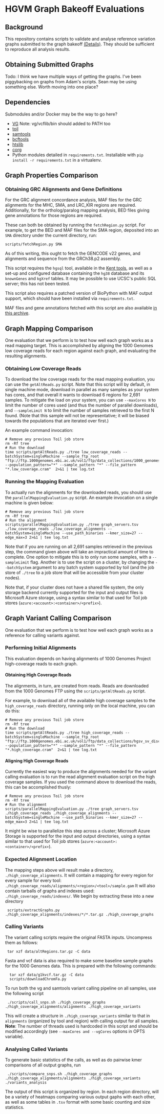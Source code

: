 # HGVM Graph Bakeoff Evaluations

## Background

This repository contains scripts to validate and analyse reference variation graphs submitted to the graph bakeoff [(Details)](https://github.com/ga4gh/schemas/wiki/Human-Genome-Variation-Map-%28HGVM%29-Pilot-Project).  They should be sufficient to reproduce all analysis results. 

## Obtaining Submitted Graphs

Todo: I think we have multiple ways of getting the graphs.  I've been piggybacking on graphs from Adam's scripts.  Sean may be using something else.  Worth moving into one place? 

## Dependencies

Submodules and/or Docker may be the way to go here?
*  [VG](https://github.com/ekg/vg) Note: vg/vcflib/bin should added to PATH too
*  [toil](https://github.com/BD2KGenomics/toil)
*  [samtools](https://github.com/samtools/samtools)
*  [bcftools](https://github.com/samtools/bcftools)
*  [htslib](https://github.com/samtools/htslib)
*  [corg](https://github.com/adamnovak/corg)
*  Python modules detailed in `requirements.txt`. Installable with `pip install -r requirements.txt` in a virtualenv.


## Graph Properties Comparison

### Obtaining GRC Alignments and Gene Definitions

For the GRC alignment concordance analysis, MAF files for the GRC alignments for the MHC, SMA, and LRC_KIR regions are required. Additionally, for the ortholog/paralog mapping analysis, BED files giving gene annotations for those regions are required.

These can both be obtained by running the `fetchRegion.py` script. For example, to get the BED and MAF files for the SMA region, deposited into an `SMA` directory under the current directory, run:

```
scripts/fetchRegion.py SMA
```

As of this writing, this ought to fetch the GENCODE v22 genes, and alignments and sequence from the GRCh38.p2 assembly.

This script requires the `hgsql` tool, available in the [Kent tools](https://github.com/ENCODE-DCC/kentUtils), as well as a set-up and configured database containing the `hg38` database and its `knownGenes` and `kgXref` tables. It may be possible to use UCSC's public SQL server; this has not been tested.

This script also requires a patched version of BioPython with MAF output support, which should have been installed via `requirements.txt`.

MAF files and gene annotations fetched with this script are also available [in this archive](http://hgwdev.sdsc.edu/~anovak/hgvm/hgvm.tar.gz).


## Graph Mapping Comparison

One evaluation that we perform is to test how well each graph works as a read mapping target. This is accomplished by aligning the 1000 Genomes low coverage reads for each region against each graph, and evaluating the resulting alignments.

### Obtaining Low Coverage Reads

To download the low coverage reads for the read mapping evaluation, you can use the `getAltReads.py` script. Note that this script will by default, in single machine mode, download in parallel as many samples as your system has cores, and that overall it wants to download 6 regions for 2,691 samples. To mitigate the load on your system, you can use `--maxCores N` to limit the number of cores used (and thus the number of parallel downloads), and `--sampleLimit N` to limit the number of samples retrieved to the first N found. (Note that this sample will not be representative; it will be biased towards the populations that are iterated over first.)

An example command invocation:

```
# Remove any previous Toil job store
rm -Rf tree
# Run the download
time scripts/getAltReads.py ./tree low_coverage_reads --batchSystem=singleMachine --sample_ftp_root "ftp://ftp.1000genomes.ebi.ac.uk/vol1/ftp/data_collections/1000_genomes_project/data/" --population_pattern="*" --sample_pattern "*" --file_pattern "*.low_coverage.cram"  2>&1 | tee log.txt
```

### Running the Mapping Evaluation

To actually run the alignments for the downloaded reads, you should use the `parallelMappingEvaluation.py` script. An example invocation on a single machine is given below:

```
# Remove any previous Toil job store
rm -Rf tree
# Run the alignment
scripts/parallelMappingEvaluation.py ./tree graph_servers.tsv ./low_coverage_reads ./low_coverage_alignments --batchSystem=singleMachine --use_path_binaries --kmer_size=27 --edge_max=3 2>&1 | tee log.txt
```

Note that if you are running on all 2,691 samples retrieved in the previous step, the command given above will take an impractical amount of time to complete. One option to mitigate this is to only run some samples, with a `--sampleLimit` flag. Another is to use the script on a cluster, by changing the `--batchSystem` argument to any batch system supported by toil (and the job store of `./tree` to a job store that will be accessible from your cluster nodes).

Note that, if your cluster does not have a shared file system, the only storage backend currently supported for the input and output files is Microsoft Azure storage, using a syntax similar to that used for Toil job stores (`azure:<account>:<container>/<prefix>`).

## Graph Variant Calling Comparison

One evaluation that we perform is to test how well each graph works as a reference for calling variants against.

### Performing Initial Alignments

This evaluation depends on having alignments of 1000 Genomes Project high-coverage reads to each graph.

#### Obtaining High Coverage Reads

The alignments, in turn, are created from reads. Reads are downloaded from the 1000 Genomes FTP using the `scripts/getAltReads.py` script.

For example, to download all of the available high coverage samples to the `high_coverage_reads` directory, running only on the local machine, you can do this:

```
# Remove any previous Toil job store
rm -Rf tree
# Run the download
time scripts/getAltReads.py ./tree high_coverage_reads --batchSystem=singleMachine --sample_ftp_root "ftp://ftp.1000genomes.ebi.ac.uk/vol1/ftp/data_collections/hgsv_sv_discovery/data/" --population_pattern="*" --sample_pattern "*" --file_pattern "*.high_coverage.cram"  2>&1 | tee log.txt
```

#### Aligning High Coverage Reads

Currently the easiest way to produce the alignments needed for the variant calling evaluation is to run the read alignment evaluation script on the high coverage samples. If you used the command above to download the reads, this can be accomplished thusly:

```
# Remove any previous Toil job store
rm -Rf tree
# Run the alignment
scripts/parallelMappingEvaluation.py ./tree graph_servers.tsv ./high_coverage_reads ./high_coverage_alignments --batchSystem=singleMachine --use_path_binaries --kmer_size=27 --edge_max=3 2>&1 | tee log.txt
```

It might be wise to parallelize this step across a cluster; Microsoft Azure Storage is supported for the input and output directories, using a syntax similar to that used for Toil job stores (`azure:<account>:<container>/<prefix>`).

### Expected Alignment Location

The mapping steps above will result make a directory, `./high_coverage_alignments`.  It will contain a mapping for every region for every sample for every tool: `./high_coverage_reads/alignments/<region>/<tool>/sample.gam`  It will also contain tarballs of graphs and indexes used: `./high_coverage_reads/indexes/`.  We begin by extracting these into a new directory

     scripts/extractGraphs.py ./high_coverage_alignments/indexes/*/*.tar.gz ./high_coverage_graphs
	  
### Calling Variants

The variant calling scripts require the original FASTA inputs.  Uncompress them as follows:

     tar xzf data/altRegions.tar.gz -C data

Fasta and vcf data is also required to make some baseline sample graphs for the 1000 Genomes data.  This is prepared with the following commands:

	  tar xzf data/g1kvcf.tar.gz -C data
	  scripts/downloadChromFa.py

To run both the vg and samtools variant calling pipeline on all samples, use the following script

     ./scripts/call_snps.sh ./high_coverage_graphs ./high_coverage_alignments/alignments ./high_coverage_variants

This will create a structure in `./high_coverage_variants` similar to that in `alignments` (organized by tool and region) with calling output for all samples. **Note**: The number of threads used is hardcoded in this script and should be modified accordingly (see `--maxCores and --vgCores` options in OPTS variable). 

### Analysing Called Variants

To generate basic statistics of the calls, as well as do pairwise kmer comparisons of all output graphs, run

     ./scripts/compare_snps.sh ./high_coverage_graphs ./high_coverage_alignments/alignments ./high_coverage_variants ./variants_analysis

The output of this script is organized by region.  In each region directory, will be a variety of heatmaps comparing various output gaphs with each other, as well as some tables in `.tsv` format with some basic counting and size statistics. 


